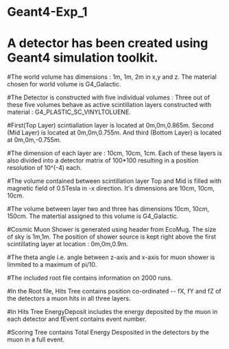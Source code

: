 # Geant4-Exp_1

# A detector has been created using Geant4 simulation toolkit. 

#The world volume has dimensions : 1m, 1m, 2m in x,y and z. The material chosen for world volume is G4_Galactic.

#The Detector is constructed with five individual volumes : Three out of these five volumes behave as active scintillation layers constructed with material : G4_PLASTIC_SC_VINYLTOLUENE. 

#First(Top Layer) scintiallation layer is located at 0m,0m,0.865m. Second (Mid Layer) is located at 0m,0m,0.755m. And third (Bottom Layer) is located at 0m,0m,-0.755m. 

#The dimension of each layer are : 10cm, 10cm, 1cm. Each of these layers is also divided into a detector matrix of 100*100 resulting in a position resolution of 10^(-4) each. 

#The volume contained between scintillation layer Top and Mid is filled with magnetic field of 0.5Tesla in -x direction. It's dimensions are 10cm, 10cm, 10cm.

#The volume between layer two and three has dimensions 10cm, 10cm, 150cm. The matertial assigned to this volume is G4_Galactic.

#Cosmic Muon Shower is generated using header from EcoMug. The size of sky is 1m,1m. The position of shower source is kept right above the first scintillating layer at location : 0m,0m,0.9m.

#The theta angle i.e. angle between z-axis and x-axis for muon shower is limmited to a maximum of pi/10.

#The included root file contains information on 2000 runs.

#In the Root file, Hits Tree contains position co-ordinated -- fX, fY and fZ of the detectors a muon hits in all three layers.

#In Hits Tree EnergyDeposit includes the energy deposited by the muon in each detector and fEvent contains event number.

#Scoring Tree contains Total Energy Desposited in the detectors by the muon in a full event.

